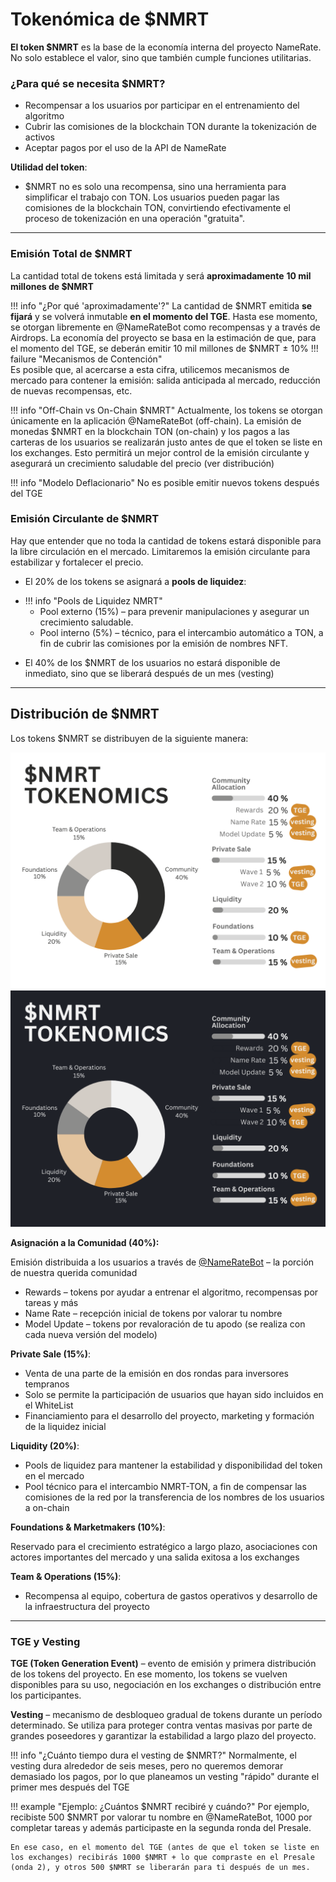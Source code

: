 # **Tokenómica de $NMRT**

**El token $NMRT** es la base de la economía interna del proyecto NameRate. No solo establece el valor, sino que también cumple funciones utilitarias.

### ¿Para qué se necesita $NMRT?

- Recompensar a los usuarios por participar en el entrenamiento del algoritmo
- Cubrir las comisiones de la blockchain TON durante la tokenización de activos
- Aceptar pagos por el uso de la API de NameRate

**Utilidad del token**:

- $NMRT no es solo una recompensa, sino una herramienta para simplificar el trabajo con TON. Los usuarios pueden pagar las comisiones de la blockchain TON, convirtiendo efectivamente el proceso de tokenización en una operación "gratuita".

------

### **Emisión Total de $NMRT**

La cantidad total de tokens está limitada y será **aproximadamente** **10 mil millones de $NMRT**

!!! info "¿Por qué 'aproximadamente'?"
    La cantidad de $NMRT emitida **se fijará** y se volverá inmutable **en el momento del TGE**. Hasta ese momento, se otorgan libremente en @NameRateBot como recompensas y a través de Airdrops. La economía del proyecto se basa en la estimación de que, para el momento del TGE, se deberán emitir 10 mil millones de $NMRT ± 10%
    !!! failure "Mecanismos de Contención"    
        Es posible que, al acercarse a esta cifra, utilicemos mecanismos de mercado para contener la emisión: salida anticipada al mercado, reducción de nuevas recompensas, etc.

!!! info "Off-Chain vs On-Chain $NMRT"
    Actualmente, los tokens se otorgan únicamente en la aplicación @NameRateBot (off-chain). La emisión de monedas $NMRT en la blockchain TON (on-chain) y los pagos a las carteras de los usuarios se realizarán justo antes de que el token se liste en los exchanges. Esto permitirá un mejor control de la emisión circulante y asegurará un crecimiento saludable del precio (ver distribución)

!!! info "Modelo Deflacionario"
    No es posible emitir nuevos tokens después del TGE

### Emisión Circulante de $NMRT

Hay que entender que no toda la cantidad de tokens estará disponible para la libre circulación en el mercado. Limitaremos la emisión circulante para estabilizar y fortalecer el precio.

 - El 20% de los tokens se asignará a **pools de liquidez**:
  * !!! info "Pools de Liquidez NMRT"
      * Pool externo (15%) – para prevenir manipulaciones y asegurar un crecimiento saludable.
      * Pool interno (5%) – técnico, para el intercambio automático a TON, a fin de cubrir las comisiones por la emisión de nombres NFT.

 - El 40% de los $NMRT de los usuarios no estará disponible de inmediato, sino que se liberará después de un mes (vesting)

------

## **Distribución de $NMRT**

Los tokens $NMRT se distribuyen de la siguiente manera:

![](./images/NameRate_Distribution_Light.png#only-light)
![](./images/NameRate_Distribution_Dark_.png#only-dark)

**Asignación a la Comunidad (40%):**

Emisión distribuida a los usuarios a través de [@NameRateBot](https://t.me/NameRateBot/namerate?startapp=PkheBIyiTxCEJuqDKKmzNJ) – la porción de nuestra querida comunidad

   - Rewards – tokens por ayudar a entrenar el algoritmo, recompensas por tareas y más
   - Name Rate – recepción inicial de tokens por valorar tu nombre
   - Model Update – tokens por revaloración de tu apodo (se realiza con cada nueva versión del modelo)

**Private Sale (15%)**:

- Venta de una parte de la emisión en dos rondas para inversores tempranos
- Solo se permite la participación de usuarios que hayan sido incluidos en el WhiteList
- Financiamiento para el desarrollo del proyecto, marketing y formación de la liquidez inicial

**Liquidity (20%)**:

- Pools de liquidez para mantener la estabilidad y disponibilidad del token en el mercado
- Pool técnico para el intercambio NMRT-TON, a fin de compensar las comisiones de la red por la transferencia de los nombres de los usuarios a on-chain 

**Foundations & Marketmakers (10%)**:

Reservado para el crecimiento estratégico a largo plazo, asociaciones con actores importantes del mercado y una salida exitosa a los exchanges

**Team & Operations (15%)**:

- Recompensa al equipo, cobertura de gastos operativos y desarrollo de la infraestructura del proyecto

------

### TGE y Vesting 

**TGE (Token Generation Event)** – evento de emisión y primera distribución de los tokens del proyecto. En ese momento, los tokens se vuelven disponibles para su uso, negociación en los exchanges o distribución entre los participantes.

**Vesting** – mecanismo de desbloqueo gradual de tokens durante un período determinado. Se utiliza para proteger contra ventas masivas por parte de grandes poseedores y garantizar la estabilidad a largo plazo del proyecto.

!!! info "¿Cuánto tiempo dura el vesting de $NMRT?"
    Normalmente, el vesting dura alrededor de seis meses, pero no queremos demorar demasiado los pagos, por lo que planeamos un vesting "rápido" durante el primer mes después del TGE 

!!! example "Ejemplo: ¿Cuántos $NMRT recibiré y cuándo?"
    Por ejemplo, recibiste 500 $NMRT por valorar tu nombre en @NameRateBot, 1000 por completar tareas y además participaste en la segunda ronda del Presale.

    En ese caso, en el momento del TGE (antes de que el token se liste en los exchanges) recibirás 1000 $NMRT + lo que compraste en el Presale (onda 2), y otros 500 $NMRT se liberarán para ti después de un mes.
